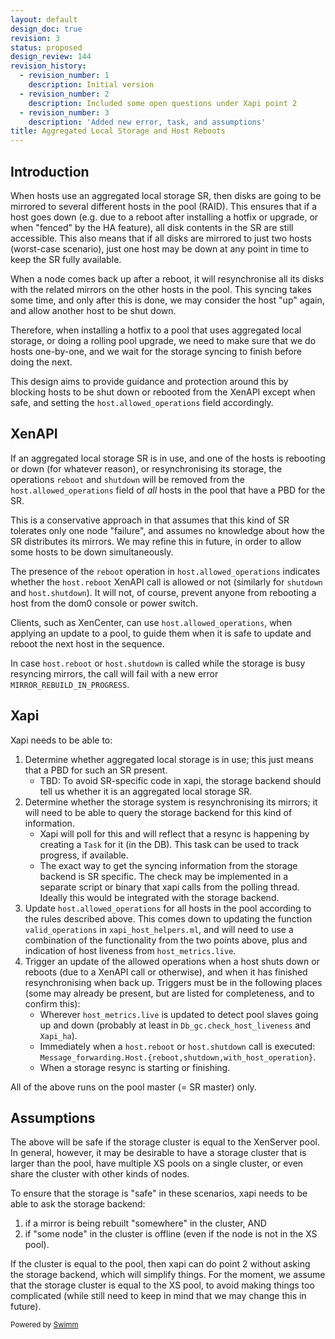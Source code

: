 ```yaml
---
layout: default
design_doc: true
revision: 3
status: proposed
design_review: 144
revision_history:
  - revision_number: 1
    description: Initial version
  - revision_number: 2
    description: Included some open questions under Xapi point 2
  - revision_number: 3
    description: 'Added new error, task, and assumptions'
title: Aggregated Local Storage and Host Reboots
---
```

## Introduction

When hosts use an aggregated local storage SR, then disks are going to be mirrored to several different hosts in the pool (RAID). This ensures that if a host goes down (e.g. due to a reboot after installing a hotfix or upgrade, or when "fenced" by the HA feature), all disk contents in the SR are still accessible. This also means that if all disks are mirrored to just two hosts (worst-case scenario), just one host may be down at any point in time to keep the SR fully available.

When a node comes back up after a reboot, it will resynchronise all its disks with the related mirrors on the other hosts in the pool. This syncing takes some time, and only after this is done, we may consider the host "up" again, and allow another host to be shut down.

Therefore, when installing a hotfix to a pool that uses aggregated local storage, or doing a rolling pool upgrade, we need to make sure that we do hosts one-by-one, and we wait for the storage syncing to finish before doing the next.

This design aims to provide guidance and protection around this by blocking hosts to be shut down or rebooted from the XenAPI except when safe, and setting the `host.allowed_operations` field accordingly.

## XenAPI

If an aggregated local storage SR is in use, and one of the hosts is rebooting or down (for whatever reason), or resynchronising its storage, the operations `reboot` and `shutdown` will be removed from the `host.allowed_operations` field of *all* hosts in the pool that have a PBD for the SR.

This is a conservative approach in that assumes that this kind of SR tolerates only one node "failure", and assumes no knowledge about how the SR distributes its mirrors. We may refine this in future, in order to allow some hosts to be down simultaneously.

The presence of the `reboot` operation in `host.allowed_operations` indicates whether the `host.reboot` XenAPI call is allowed or not (similarly for `shutdown` and `host.shutdown`). It will not, of course, prevent anyone from rebooting a host from the dom0 console or power switch.

Clients, such as XenCenter, can use `host.allowed_operations`, when applying an update to a pool, to guide them when it is safe to update and reboot the next host in the sequence.

In case `host.reboot` or `host.shutdown` is called while the storage is busy resyncing mirrors, the call will fail with a new error `MIRROR_REBUILD_IN_PROGRESS`.

## Xapi

Xapi needs to be able to:

1. Determine whether aggregated local storage is in use; this just means that a PBD for such an SR present.
   - TBD: To avoid SR-specific code in xapi, the storage backend should tell us whether it is an aggregated local storage SR.
2. Determine whether the storage system is resynchronising its mirrors; it will need to be able to query the storage backend for this kind of information.
   - Xapi will poll for this and will reflect that a resync is happening by creating a `Task` for it (in the DB). This task can be used to track progress, if available.
   - The exact way to get the syncing information from the storage backend is SR specific. The check may be implemented in a separate script or binary that xapi calls from the polling thread. Ideally this would be integrated with the storage backend.
3. Update `host.allowed_operations` for all hosts in the pool according to the rules described above. This comes down to updating the function `valid_operations` in `xapi_host_helpers.ml`, and will need to use a combination of the functionality from the two points above, plus and indication of host liveness from `host_metrics.live`.
4. Trigger an update of the allowed operations when a host shuts down or reboots (due to a XenAPI call or otherwise), and when it has finished resynchronising when back up. Triggers must be in the following places (some may already be present, but are listed for completeness, and to confirm this):
   - Wherever `host_metrics.live` is updated to detect pool slaves going up and down (probably at least in `Db_gc.check_host_liveness` and `Xapi_ha`).
   - Immediately when a `host.reboot` or `host.shutdown` call is executed: `Message_forwarding.Host.{reboot,shutdown,with_host_operation}`.
   - When a storage resync is starting or finishing.

All of the above runs on the pool master (= SR master) only.

## Assumptions

The above will be safe if the storage cluster is equal to the XenServer pool. In general, however, it may be desirable to have a storage cluster that is larger than the pool, have multiple XS pools on a single cluster, or even share the cluster with other kinds of nodes.

To ensure that the storage is "safe" in these scenarios, xapi needs to be able to ask the storage backend:

1. if a mirror is being rebuilt "somewhere" in the cluster, AND
2. if "some node" in the cluster is offline (even if the node is not in the XS pool).

If the cluster is equal to the pool, then xapi can do point 2 without asking the storage backend, which will simplify things. For the moment, we assume that the storage cluster is equal to the XS pool, to avoid making things too complicated (while still need to keep in mind that we may change this in future).

<SwmMeta version="3.0.0"><sup>Powered by [Swimm](https://app.swimm.io/)</sup></SwmMeta>
